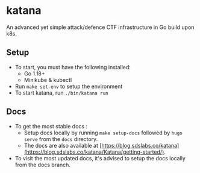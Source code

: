# katana
An advanced yet simple attack/defence CTF infrastructure in Go build upon k8s.

## Setup
- To start, you must have the following installed:
  - Go 1.18+
  - Minikube & kubectl
- Run `make set-env` to setup the environment
- To start katana, run `./bin/katana run`

## Docs
- To get the most stable docs : 
  - Setup docs locally by running `make setup-docs` followed by `hugo serve` from the `docs` directory.
  - The docs are also available at [https://blog.sdslabs.co/katana](https://blog.sdslabs.co/katana/Katana/getting-started/). 
- To visit the most updated docs, it's advised to setup the docs locally from the docs branch.